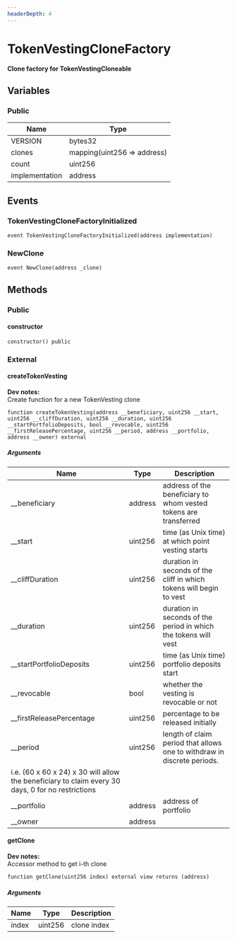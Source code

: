 ```yaml
---
headerDepth: 4
---
```


# TokenVestingCloneFactory

**Clone factory for TokenVestingCloneable**

## Variables

### Public

| Name | Type |
| --- | --- |
| VERSION | bytes32 |
| clones | mapping(uint256 &#x3D;&gt; address) |
| count | uint256 |
| implementation | address |

## Events

### TokenVestingCloneFactoryInitialized

```solidity:no-line-numbers
event TokenVestingCloneFactoryInitialized(address implementation)
```

### NewClone

```solidity:no-line-numbers
event NewClone(address _clone)
```

## Methods

### Public

#### constructor

```solidity:no-line-numbers
constructor() public
```

### External

#### createTokenVesting

**Dev notes:** \
Create function for a new TokenVesting clone

```solidity:no-line-numbers
function createTokenVesting(address __beneficiary, uint256 __start, uint256 __cliffDuration, uint256 __duration, uint256 __startPortfolioDeposits, bool __revocable, uint256 __firstReleasePercentage, uint256 __period, address __portfolio, address __owner) external
```

##### Arguments

| Name | Type | Description |
| ---- | ---- | ----------- |
| __beneficiary | address | address of the beneficiary to whom vested tokens are transferred |
| __start | uint256 | time (as Unix time) at which point vesting starts |
| __cliffDuration | uint256 | duration in seconds of the cliff in which tokens will begin to vest |
| __duration | uint256 | duration in seconds of the period in which the tokens will vest |
| __startPortfolioDeposits | uint256 | time (as Unix time) portfolio deposits start |
| __revocable | bool | whether the vesting is revocable or not |
| __firstReleasePercentage | uint256 | percentage to be released initially |
| __period | uint256 | length of claim period that allows one to withdraw in discrete periods. i.e. (60 x 60 x 24) x 30 will allow the beneficiary to claim every 30 days, 0 for no restrictions |
| __portfolio | address | address of portfolio |
| __owner | address |  |

#### getClone

**Dev notes:** \
Accessor method to get i-th clone

```solidity:no-line-numbers
function getClone(uint256 index) external view returns (address)
```

##### Arguments

| Name | Type | Description |
| ---- | ---- | ----------- |
| index | uint256 | clone index |

